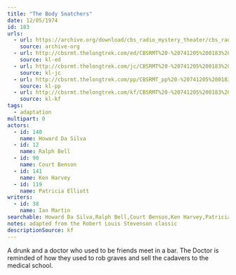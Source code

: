 ```yaml
---
title: "The Body Snatchers"
date: 12/05/1974
id: 183
urls: 
  - url: https://archive.org/download/cbs_radio_mystery_theater/cbs_radio_mystery_theater-0151-0200.zip/cbs_radio_mystery_theater-0151-0200%2Fcbsrmt_0183_the_body_snatchers.mp3
    source: archive-org
  - url: http://cbsrmt.thelongtrek.com/ed/CBSRMT%20-%20741205%200183%20The%20Body%20Snatchers_ed.mp3
    source: kl-ed
  - url: http://cbsrmt.thelongtrek.com/jc/CBSRMT%20-%20741205%200183%20Body%20Snatchers%20vbr%20kb_jc.mp3
    source: kl-jc
  - url: http://cbsrmt.thelongtrek.com/pp/CBSRMT_pp%20-%20741205%200183%20The%20Body%20Snatchers.mp3
    source: kl-pp
  - url: http://cbsrmt.thelongtrek.com/kf/CBSRMT%20-%20741205%200183%20The%20Body%20Snatchers_kf.mp3
    source: kl-kf
tags: 
  - adaptation
multipart: 0
actors:  
  - id: 140
    name: Howard Da Silva  
  - id: 12
    name: Ralph Bell  
  - id: 90
    name: Court Benson  
  - id: 141
    name: Ken Harvey  
  - id: 119
    name: Patricia Elliott
writers:  
  - id: 38
    name: Ian Martin
searchable: Howard Da Silva,Ralph Bell,Court Benson,Ken Harvey,Patricia Elliott Ian Martin
notes: adapted from the Robert Louis Stevenson classic
descriptionSource: kf
---
```

A drunk and a doctor who used to be friends meet in a bar. The Doctor is reminded of how they used to rob graves and sell the cadavers to the medical school.